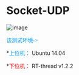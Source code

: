 # Socket-UDP
![image](https://github.com/ScienceXChina/Socket-UDP/blob/master/Test_UDP_with_RT-thread.gif)

<font color=#0099ff face="黑体">该测试环境-></font>

*<font color=#0099ff face="黑体">上位机：</font>
Ubuntu 14.04

*<font color=red face="黑体">下位机：</font>
RT-thread v1.2.2
